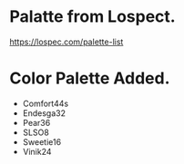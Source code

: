 # Palatte from Lospect.
https://lospec.com/palette-list



# Color Palette Added.
- Comfort44s
- Endesga32
- Pear36
- SLSO8
- Sweetie16
- Vinik24